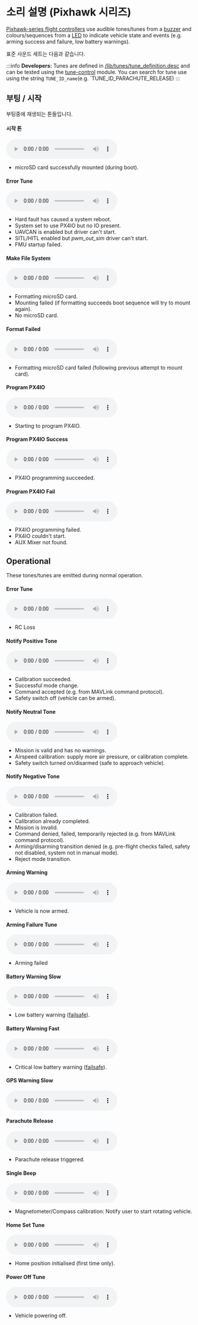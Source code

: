 # 소리 설명 (Pixhawk 시리즈)

[Pixhawk-series flight controllers](../flight_controller/pixhawk_series.md) use audible tones/tunes from a [buzzer](../getting_started/px4_basic_concepts.md#buzzer) and colours/sequences from a [LED](../getting_started/led_meanings.md) to indicate vehicle state and events (e.g. arming success and failure, low battery warnings).

표준 사운드 세트는 다음과 같습니다.

:::info
**Developers:** Tunes are defined in [/lib/tunes/tune_definition.desc](https://github.com/PX4/PX4-Autopilot/blob/main/src/lib/tunes/tune_definition.desc) and can be tested using the [tune-control](../modules/modules_system.md#tune-control) module.
You can search for tune use using the string `TUNE_ID_name`(e.g. \`TUNE_ID_PARACHUTE_RELEASE)
:::

## 부팅 / 시작

부팅중에 재생되는 톤들입니다.

<!-- https://github.com/PX4/PX4-Autopilot/blob/main/ROMFS/px4fmu_common/init.d/rcS --> 

#### 시작 톤

<audio controls><source src="../../assets/tunes/1_startup_tone.mp3" type="audio/mpeg">Your browser does not support the audio element.</audio>

<!-- tune: 1, STARTUP -->

- microSD card successfully mounted (during boot).

#### Error Tune

<audio controls><source src="../../assets/tunes/2_error_tune.mp3" type="audio/mpeg">Your browser does not support the audio element.</audio>

<!-- tune 2, ERROR_TUNE -->

- Hard fault has caused a system reboot.
- System set to use PX4IO but no IO present.
- UAVCAN is enabled but driver can't start.
- SITL/HITL enabled but _pwm_out_sim_ driver can't start.
- FMU startup failed.

#### Make File System

<audio controls><source src="../../assets/tunes/16_make_fs.mp3" type="audio/mpeg">Your browser does not support the audio element.</audio>

<!-- 14, SD_INIT (previously tune 16) -->

- Formatting microSD card.
- Mounting failed (if formatting succeeds boot sequence will try to mount again).
- No microSD card.

#### Format Failed

<audio controls><source src="../../assets/tunes/17_format_failed.mp3" type="audio/mpeg">Your browser does not support the audio element.</audio>

<!-- 15, SD_ERROR (previously 17) -->

- Formatting microSD card failed (following previous attempt to mount card).

#### Program PX4IO

<audio controls><source src="../../assets/tunes/18_program_px4io.mp3" type="audio/mpeg">Your browser does not support the audio element.</audio>

<!-- 16, PROG_PX4IO (previously id 18) -->

- Starting to program PX4IO.

#### Program PX4IO Success

<audio controls><source src="../../assets/tunes/19_program_px4io_success.mp3" type="audio/mpeg">Your browser does not support the audio element.</audio>

<!-- 17, PROG_PX4IO_OK (previously tune 19) -->

- PX4IO programming succeeded.

#### Program PX4IO Fail

<audio controls><source src="../../assets/tunes/20_program_px4io_fail.mp3" type="audio/mpeg">Your browser does not support the audio element.</audio>

<!-- 18, PROG_PX4IO_ERR (previously tune 20) -->

- PX4IO programming failed.
- PX4IO couldn't start.
- AUX Mixer not found.

## Operational

These tones/tunes are emitted during normal operation.

<a id="error_tune_operational"></a>

#### Error Tune

<audio controls><source src="../../assets/tunes/2_error_tune.mp3" type="audio/mpeg">Your browser does not support the audio element.</audio>

<!-- 2, ERROR_TUNE -->

- RC Loss

#### Notify Positive Tone

<audio controls><source src="../../assets/tunes/3_notify_positive_tone.mp3" type="audio/mpeg">Your browser does not support the audio element.</audio>

<!-- 3, NOTIFY_POSITIVE -->

- Calibration succeeded.
- Successful mode change.
- Command accepted (e.g. from MAVLink command protocol).
- Safety switch off (vehicle can be armed).

#### Notify Neutral Tone

<audio controls><source src="../../assets/tunes/4_notify_neutral_tone.mp3" type="audio/mpeg">Your browser does not support the audio element.</audio>

<!-- 4, NOTIFY_NEUTRAL -->

- Mission is valid and has no warnings.
- Airspeed calibration: supply more air pressure, or calibration complete.
- Safety switch turned on/disarmed (safe to approach vehicle).

#### Notify Negative Tone

<audio controls><source src="../../assets/tunes/5_notify_negative_tone.mp3" type="audio/mpeg">Your browser does not support the audio element.</audio>

<!-- 5, NOTIFY_NEGATIVE -->

- Calibration failed.
- Calibration already completed.
- Mission is invalid.
- Command denied, failed, temporarily rejected (e.g. from MAVLink command protocol).
- Arming/disarming transition denied (e.g. pre-flight checks failed, safety not disabled, system not in manual mode).
- Reject mode transition.

#### Arming Warning

<audio controls><source src="../../assets/tunes/6_arming_warning.mp3" type="audio/mpeg">Your browser does not support the audio element.</audio>

<!-- 6, ARMING_WARNING -->

- Vehicle is now armed.

#### Arming Failure Tune

<audio controls><source src="../../assets/tunes/10_arming_failure_tune.mp3" type="audio/mpeg">Your browser does not support the audio element.</audio>

<!-- 10, ARMING_FAILURE -->

- Arming failed

#### Battery Warning Slow

<audio controls><source src="../../assets/tunes/7_battery_warning_slow.mp3" type="audio/mpeg">Your browser does not support the audio element.</audio>

<!-- 7,  BATTERY_WARNING_SLOW -->

- Low battery warning ([failsafe](../config/safety.md#battery-level-failsafe)).

#### Battery Warning Fast

<audio controls><source src="../../assets/tunes/8_battery_warning_fast.mp3" type="audio/mpeg">Your browser does not support the audio element.</audio>

<!-- 8, BATTERY_WARNING_FAST -->

- Critical low battery warning ([failsafe](../config/safety.md#battery-level-failsafe)).

#### GPS Warning Slow

<audio controls><source src="../../assets/tunes/9_gps_warning_slow.mp3" type="audio/mpeg">Your browser does not support the audio element.</audio>

<!-- 9,  GPS_WARNING -->

#### Parachute Release

<audio controls><source src="../../assets/tunes/11_parachute_release.mp3" type="audio/mpeg">Your browser does not support the audio element.</audio>

<!-- 11, PARACHUTE_RELEASE -->

- Parachute release triggered.

#### Single Beep

<audio controls><source src="../../assets/tunes/14_single_beep.mp3" type="audio/mpeg">Your browser does not support the audio element.</audio>

<!-- 12, SINGLE_BEEP (previously was id 14 -->

- Magnetometer/Compass calibration: Notify user to start rotating vehicle.

#### Home Set Tune

<audio controls><source src="../../assets/tunes/15_home_set_tune.mp3" type="audio/mpeg">Your browser does not support the audio element.</audio>

<!-- 13, HOME_SET (previously id 15) -->

- Home position initialised (first time only).

#### Power Off Tune

<audio controls><source src="../../assets/tunes/power_off_tune.mp3" type="audio/mpeg">Your browser does not support the audio element.</audio>

- Vehicle powering off.

<!--19, POWER_OFF -->
